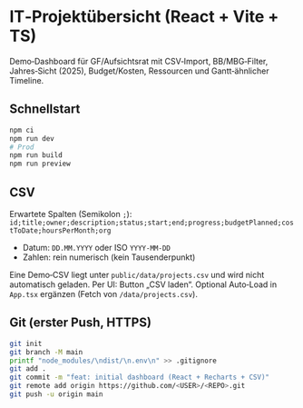 # IT‑Projektübersicht (React + Vite + TS)

Demo‑Dashboard für GF/Aufsichtsrat mit CSV‑Import, BB/MBG‑Filter, Jahres‑Sicht (2025), Budget/Kosten, Ressourcen und Gantt‑ähnlicher Timeline.

## Schnellstart

```bash
npm ci
npm run dev
# Prod
npm run build
npm run preview
```

## CSV
Erwartete Spalten (Semikolon `;`):  
`id;title;owner;description;status;start;end;progress;budgetPlanned;costToDate;hoursPerMonth;org`

- Datum: `DD.MM.YYYY` oder ISO `YYYY-MM-DD`
- Zahlen: rein numerisch (kein Tausenderpunkt)

Eine Demo‑CSV liegt unter `public/data/projects.csv` und wird nicht automatisch geladen. Per UI: Button „CSV laden“. Optional Auto‑Load in `App.tsx` ergänzen (Fetch von `/data/projects.csv`).

## Git (erster Push, HTTPS)
```bash
git init
git branch -M main
printf "node_modules/\ndist/\n.env\n" >> .gitignore
git add .
git commit -m "feat: initial dashboard (React + Recharts + CSV)"
git remote add origin https://github.com/<USER>/<REPO>.git
git push -u origin main
```

